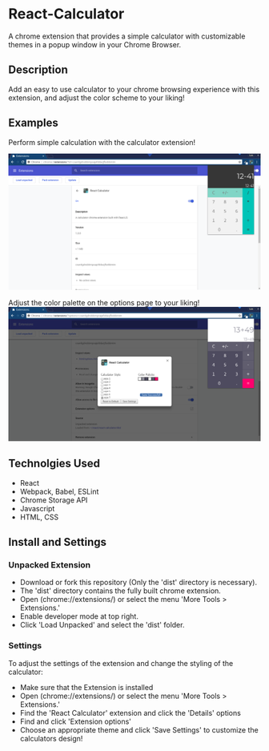 # React-Calculator
A chrome extension that provides a simple calculator with customizable themes in a popup window in your Chrome Browser.

## Description
Add an easy to use calculator to your chrome browsing experience with this extension, and adjust the color scheme to your liking!

## Examples
Perform simple calculation with the calculator extension!

![Perform simple calculations with the calculator](./screenshots/calculator.png?raw=true "Calculator extension being used")

Adjust the color palette on the options page to your liking!
![Adjust the color palette on the options page](./screenshots/options.png? "Options page")

## Technolgies Used
- React
- Webpack, Babel, ESLint
- Chrome Storage API
- Javascript
- HTML, CSS

## Install and Settings

### Unpacked Extension
* Download or fork this repository (Only the 'dist' directory is necessary).
* The 'dist' directory contains the fully built chrome extension.
* Open (chrome://extensions/) or select the menu 'More Tools > Extensions.'
* Enable developer mode at top right.
* Click 'Load Unpacked' and select the 'dist' folder.

### Settings
To adjust the settings of the extension and change the styling of the calculator:
* Make sure that the Extension is installed
* Open (chrome://extensions/) or select the menu 'More Tools > Extensions.'
* Find the 'React Calculator' extension and click the 'Details' options
* Find and click 'Extension options'
* Choose an appropriate theme and click 'Save Settings' to customize the calculators design!
